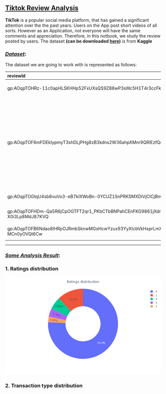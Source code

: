 ## <u>**Tiktok Review Analysis**</u>

__TikTok__ is a popular social media platform, that has gained a significant attention over the
the past years. Users on the App post short videos of all sorts. However as an Application, not
everyone will have the same comments and appreciation. Therefore, in this notbook, we study 
the review posted by users. The dataset __(can be downloaded [here]('https://www.kaggle.com/datasets/shivkumarganesh/tiktok-google-play-store-review'))__ is from __Kaggle__

### <u>_Dataset_</u>:
The dataset we are going to work with is represented as follows:


| reviewId                                                                                  | userName       | userImage                                                                               | content                                                                                                                                          |   score |   thumbsUpCount | reviewCreatedVersion   | at                  |   replyContent |   repliedAt |
|:------------------------------------------------------------------------------------------|:---------------|:----------------------------------------------------------------------------------------|:-------------------------------------------------------------------------------------------------------------------------------------------------|--------:|----------------:|:-----------------------|:--------------------|---------------:|------------:|
| gp:AOqpTOHRz-11c0apHLSKHHp52FxUXsQS9Z88wP3sWc5H1T4r3ccFkYWHOvawTjFZloIgujg2oEi4a7DdNsu7hg | MR LOL GAMER   | https://play-lh.googleusercontent.com/a/AATXAJznzcbhxCtAwdKBSjpJH6FmGfS38oOMtEiGb-zM=mo | Good                                                                                                                                             |       5 |               0 | 23.8.4                 | 2022-04-05 23:18:30 |            nan |         nan |
| gp:AOqpTOF6mFDEkIypmyT3shDLjPHg8zB3kdns2W36ahpXMnr9QRlEzfQqu3IDCSCWv7zbhIZUpp3smJ6cNUzwdA | Dino Kljako    | https://play-lh.googleusercontent.com/a-/AOh14Gi7mqbBAzp49TWD4EklBHoFrmEM8xfhFpzBhnN7NQ | Awesome app! Too many people on it where it's easier than fb. The girls are awesome and the guys, well, the guys wear toy masks. But we like it. |       5 |               0 | nan                    | 2022-04-05 23:18:21 |            nan |         nan |
| gp:AOqpTOGtqU4sb8vuVo3-eB7kIXWoBn-0YCUZ1SnPRKSMXDiVjCICjBnGiThSz31oBH8vjhkgfs17pozwQ7XWAw | Olivia Harding | https://play-lh.googleusercontent.com/a/AATXAJyja01iqwthNvK_kv40ZMH0q9My6RxLeVUsTiea=mo | Not bad                                                                                                                                          |       5 |               0 | 23.9.5                 | 2022-04-05 23:17:34 |            nan |         nan |
| gp:AOqpTOFHDm-Qa5R6jCpOGTFT2qr1_PKbCTbBNPahCEnFKG9861jXdrzxhJHVcWGoWBuwaW-X0i3Lp8MdJ87KVQ | Keli We        | https://play-lh.googleusercontent.com/a-/AOh14GjIzzpPhi7oG3ZXKkKqB072Zp-9mUhc6Uw0rUko   | It is good                                                                                                                                       |       2 |               0 | 22.2.5                 | 2022-04-05 23:17:04 |            nan |         nan |
| gp:AOqpTOFB6Ndao8IHRpOJRmbSknwMGxHcwYzux93YyXIcbVkHxprLmXnZWF1WGd3ev--Jt0t4t-MCn0yOVQt6Cw | Mavis Kotoka   | https://play-lh.googleusercontent.com/a/AATXAJwyQ1YmZynjOPvAPE_E_VO89J_iUWvqAwKf6y6x=mo | Very interesting app                                                                                                                             |       5 |               0 | 22.1.5                 | 2022-04-05 23:17:04 |            nan |         nan |

---
### <u>_Some Analysis Result_</u>:
### 1. **Ratings distribution**
![picture](./graph_results/1.png)

### 2. **Transaction type distribution**
